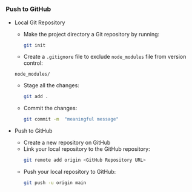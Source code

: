 #



### Push to GitHub

- Local Git Repository
  - Make the project directory a Git repository by running:
    ```bash
    git init
    ```
   - Create a `.gitignore` file to exclude `node_modules`  file from version control:

    ```
    node_modules/
    ```
  - Stage all the changes:

    ```bash
    git add .
    ```
  - Commit the changes:
    ```bash
    git commit -m  "meaningful message"
    ```

- Push to GitHub
  - Create a new repository on GitHub
  - Link your local repository to the GitHub repository:
    ```bash
    git remote add origin <GitHub Repository URL>
    ```
  - Push your local repository to GitHub:
    ```bash
    git push -u origin main
    ```